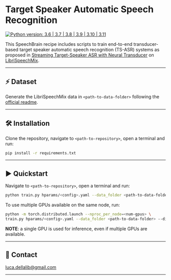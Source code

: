 # Target Speaker Automatic Speech Recognition

[![Python version: 3.6 | 3.7 | 3.8 | 3.9 | 3.10 | 3.11](https://img.shields.io/badge/python-3.6%20|%203.7%20|%203.8%20|%203.9%20|%203.10%20|%203.11-blue)](https://www.python.org/downloads/)

This SpeechBrain recipe includes scripts to train end-to-end transducer-based target speaker automatic speech recognition
(TS-ASR) systems as proposed in [Streaming Target-Speaker ASR with Neural Transducer](https://arxiv.org/abs/2209.04175)
on [LibriSpeechMix](https://github.com/NaoyukiKanda/LibriSpeechMix).

---------------------------------------------------------------------------------------------------------

## ⚡ Dataset

Generate the LibriSpeechMix data in `<path-to-data-folder>` following the
[official readme](https://github.com/NaoyukiKanda/LibriSpeechMix/blob/main/README.md).

---------------------------------------------------------------------------------------------------------

## 🛠️️ Installation

Clone the repository, navigate to `<path-to-repository>`, open a terminal and run:

```bash
pip install -r requirements.txt
```

---------------------------------------------------------------------------------------------------------

## ▶️ Quickstart

Navigate to `<path-to-repository>`, open a terminal and run:

```bash
python train.py hparams/<config>.yaml --data_folder <path-to-data-folder>
```

To use multiple GPUs available on the same node, run:

```bash
python -m torch.distributed.launch --nproc_per_node=<num-gpus> \
train.py hparams/<config>.yaml --data_folder <path-to-data-folder> --distributed_launch
```

**NOTE**: a single GPU is used for inference, even if multiple GPUs are available.

---------------------------------------------------------------------------------------------------------

## 📧 Contact

[luca.dellalib@gmail.com](mailto:luca.dellalib@gmail.com)

---------------------------------------------------------------------------------------------------------

